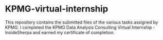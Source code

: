 # KPMG-virtual-internship
This repository contains the submitted files of the various tasks assigned by KPMG.
I completed the KPMG Data Analysis Consulting Virtual Internship - InsideSherpa and earned my certificate of completion.
